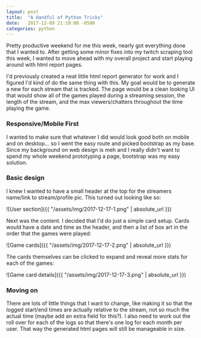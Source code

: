 ```yaml
---
layout: post
title:  "A Handful of Python Tricks"
date:   2017-12-09 21:10:00 -0500
categories: python
---
```

Pretty productive weekend for me this week, nearly got everything done that I wanted to. After getting some minor fixes into my twitch scraping tool this week, I wanted to move ahead with my overall project and start playing around with html report pages.

I'd previously created a neat little html report generator for work and I figured I'd kind of do the same thing with this. My goal would be to generate a new for each stream that is tracked. The page would be a clean looking UI that would show all of the games played during a streaming session, the length of the stream, and the max viewers/chatters throughout the time playing the game.

### Responsive/Mobile First
I wanted to make sure that whatever I did would look good both on mobile and on desktop... so I went the easy route and picked bootstrap as my base. Since my background on web design is meh and I really didn't want to spend my whole weekend prototyping a page, bootstrap was my easy solution.

### Basic design
I knew I wanted to have a small header at the top for the streamers name/link to stream/profile pic. This turned out looking like so:

![User section]({{ "/assets/img/2017-12-17-1.png" | absolute_url }})

Next was the content. I decided that I'd do just a simple card setup. Cards would have a date and time as the header, and then a list of box art in the order that the games were played:

![Game cards]({{ "/assets/img/2017-12-17-2.png" | absolute_url }})

The cards themselves can be clicked to expand and reveal more stats for each of the games:

![Game card details]({{ "/assets/img/2017-12-17-3.png" | absolute_url }})

### Moving on
There are lots of little things that I want to change, like making it so that the logged start/end times are actually relative to the stream, not so much the actual time (maybe add an extra field for this?). I also need to work out the roll over for each of the logs so that there's one log for each month per user. That way the generated html pages will still be manageable in size.